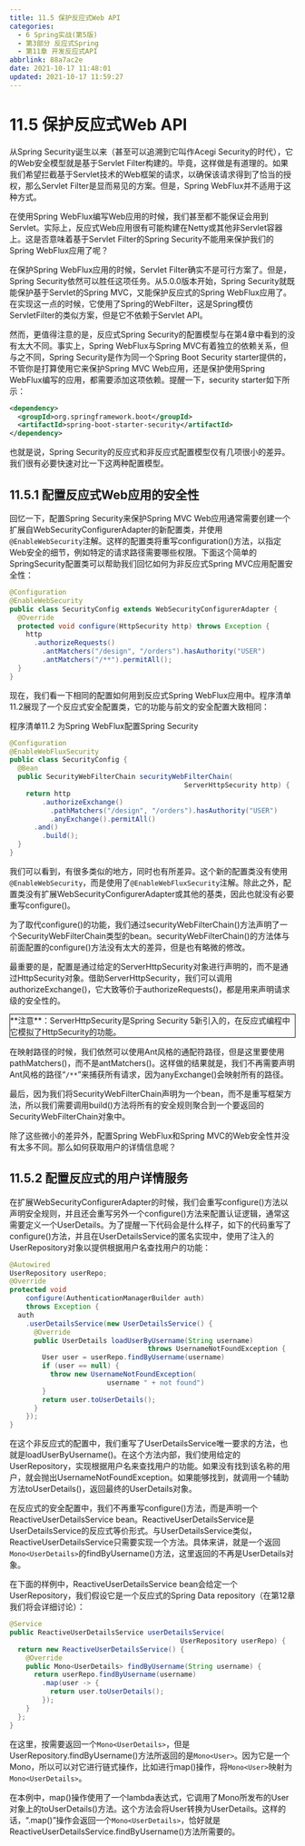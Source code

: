```yaml
---
title: 11.5 保护反应式Web API
categories: 
  - 6 Spring实战(第5版)
  - 第3部分 反应式Spring
  - 第11章 开发反应式API
abbrlink: 88a7ac2e
date: 2021-10-17 11:48:01
updated: 2021-10-17 11:59:27
---
```

# 11.5 保护反应式Web API
从Spring Security诞生以来（甚至可以追溯到它叫作Acegi Security的时代），它的Web安全模型就是基于Servlet Filter构建的。毕竟，这样做是有道理的。如果我们希望拦截基于Servlet技术的Web框架的请求，以确保该请求得到了恰当的授权，那么Servlet Filter是显而易见的方案。但是，Spring WebFlux并不适用于这种方式。

在使用Spring WebFlux编写Web应用的时候，我们甚至都不能保证会用到Servlet。实际上，反应式Web应用很有可能构建在Netty或其他非Servlet容器上。这是否意味着基于Servlet Filter的Spring Security不能用来保护我们的Spring WebFlux应用了呢？

在保护Spring WebFlux应用的时候，Servlet Filter确实不是可行方案了。但是，Spring Security依然可以胜任这项任务。从5.0.0版本开始，Spring Security就既能保护基于Servlet的Spring MVC，又能保护反应式的Spring WebFlux应用了。在实现这一点的时候，它使用了Spring的WebFilter，这是Spring模仿ServletFilter的类似方案，但是它不依赖于Servlet API。

然而，更值得注意的是，反应式Spring Security的配置模型与在第4章中看到的没有太大不同。事实上，Spring WebFlux与Spring MVC有着独立的依赖关系，但与之不同，Spring Security是作为同一个Spring Boot Security starter提供的，不管你是打算使用它来保护Spring MVC Web应用，还是保护使用Spring WebFlux编写的应用，都需要添加这项依赖。提醒一下，security starter如下所示：

```xml
<dependency>
  <groupId>org.springframework.boot</groupId>
  <artifactId>spring-boot-starter-security</artifactId>
</dependency>
```

也就是说，Spring Security的反应式和非反应式配置模型仅有几项很小的差异。我们很有必要快速对比一下这两种配置模型。

## 11.5.1 配置反应式Web应用的安全性
回忆一下，配置Spring Security来保护Spring MVC Web应用通常需要创建一个扩展自WebSecurityConfigurerAdapter的新配置类，并使用`@EnableWebSecurity`注解。这样的配置类将重写configuration()方法，以指定Web安全的细节，例如特定的请求路径需要哪些权限。下面这个简单的SpringSecurity配置类可以帮助我们回忆如何为非反应式Spring MVC应用配置安全性：

```java
@Configuration
@EnableWebSecurity
public class SecurityConfig extends WebSecurityConfigurerAdapter {
  @Override
  protected void configure(HttpSecurity http) throws Exception {
    http
      .authorizeRequests()
        .antMatchers("/design", "/orders").hasAuthority("USER")
        .antMatchers("/**").permitAll();
  }
}
```

现在，我们看一下相同的配置如何用到反应式Spring WebFlux应用中。程序清单11.2展现了一个反应式安全配置类，它的功能与前文的安全配置大致相同：

程序清单11.2 为Spring WebFlux配置Spring Security

```java
@Configuration
@EnableWebFluxSecurity
public class SecurityConfig {
  @Bean
  public SecurityWebFilterChain securityWebFilterChain(
                                           ServerHttpSecurity http) {
    return http
        .authorizeExchange()
          .pathMatchers("/design", "/orders").hasAuthority("USER")
          .anyExchange().permitAll()
      .and()
        .build();
  }
}
```

我们可以看到，有很多类似的地方，同时也有所差异。这个新的配置类没有使用`@EnableWebSecurity`，而是使用了`@EnableWebFluxSecurity`注解。除此之外，配置类没有扩展WebSecurityConfigurerAdapter或其他的基类，因此也就没有必要重写configure()。

为了取代configure()的功能，我们通过securityWebFilterChain()方法声明了一个SecurityWebFilterChain类型的bean。securityWebFilterChain()的方法体与前面配置的configure()方法没有太大的差异，但是也有略微的修改。

最重要的是，配置是通过给定的ServerHttpSecurity对象进行声明的，而不是通过HttpSecurity对象。借助ServerHttpSecurity，我们可以调用authorizeExchange()，它大致等价于authorizeRequests()，都是用来声明请求级的安全性的。


<div style="border:1px solid;">**注意**：ServerHttpSecurity是Spring Security 5新引入的，在反应式编程中它模拟了HttpSecurity的功能。</div>

在映射路径的时候，我们依然可以使用Ant风格的通配符路径，但是这里要使用pathMatchers()，而不是antMatchers()。这样做的结果就是，我们不再需要声明Ant风格的路径“`/**`”来捕获所有请求，因为anyExchange()会映射所有的路径。

最后，因为我们将SecurityWebFilterChain声明为一个bean，而不是重写框架方法，所以我们需要调用build()方法将所有的安全规则聚合到一个要返回的SecurityWebFilterChain对象中。

除了这些微小的差异外，配置Spring WebFlux和Spring MVC的Web安全性并没有太多不同。那么如何获取用户的详情信息呢？

## 11.5.2 配置反应式的用户详情服务
在扩展WebSecurityConfigurerAdapter的时候，我们会重写configure()方法以声明安全规则，并且还会重写另外一个configure()方法来配置认证逻辑，通常这需要定义一个UserDetails。为了提醒一下代码会是什么样子，如下的代码重写了configure()方法，并且在UserDetailsService的匿名实现中，使用了注入的UserRepository对象以提供根据用户名查找用户的功能：

```java
@Autowired
UserRepository userRepo;
@Override
protected void
    configure(AuthenticationManagerBuilder auth)
    throws Exception {
  auth
    .userDetailsService(new UserDetailsService() {
      @Override
      public UserDetails loadUserByUsername(String username)
                                  throws UsernameNotFoundException {
        User user = userRepo.findByUsername(username)
        if (user == null) {
          throw new UsernameNotFoundException(
                        username " + not found")
        }
        return user.toUserDetails();
      }
    });
}
```

在这个非反应式的配置中，我们重写了UserDetailsService唯一要求的方法，也就是loadUserByUsername()。在这个方法内部，我们使用给定的UserRepository，实现根据用户名来查找用户的功能。如果没有找到该名称的用户，就会抛出UsernameNotFoundException。如果能够找到，就调用一个辅助方法toUserDetails()，返回最终的UserDetails对象。

在反应式的安全配置中，我们不再重写configure()方法，而是声明一个ReactiveUserDetailsService bean。ReactiveUserDetailsService是UserDetailsService的反应式等价形式。与UserDetailsService类似，ReactiveUserDetailsService只需要实现一个方法。具体来讲，就是一个返回`Mono<UserDetails>`的findByUsername()方法，这里返回的不再是UserDetails对象。

在下面的样例中，ReactiveUserDetailsService bean会给定一个UserRepository，我们假设它是一个反应式的Spring Data repository（在第12章我们将会详细讨论）：

```java
@Service
public ReactiveUserDetailsService userDetailsService(
                                          UserRepository userRepo) {
  return new ReactiveUserDetailsService() {
    @Override
    public Mono<UserDetails> findByUsername(String username) {
      return userRepo.findByUsername(username)
        .map(user -> {
          return user.toUserDetails();
        });
    }
  };
}
```

在这里，按需要返回一个`Mono<UserDetails>`，但是UserRepository.findByUsername()方法所返回的是`Mono<User>`。因为它是一个Mono，所以可以对它进行链式操作，比如进行map()操作，将`Mono<User>`映射为`Mono<UserDetails>`。

在本例中，map()操作使用了一个lambda表达式，它调用了Mono所发布的User对象上的toUserDetails()方法。这个方法会将User转换为UserDetails。这样的话，“.map()”操作会返回一个`Mono<UserDetails>`，恰好就是ReactiveUserDetailsService.findByUsername()方法所需要的。
